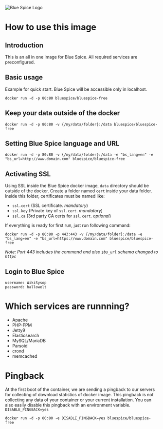 ![Blue Spice Logo](https://bluespice.com/wp-content/uploads/2017/07/BlueSpice-logo_final-mediawiki-v2017.png)

# How to use this image

## Introduction
This is an all in one image for Blue Spice. All required services are preconfigured.

## Basic usage
Example for quick start. Blue Spice will be accessible only in localhost.

    docker run -d -p 80:80 bluespice/bluespice-free
## Keep your data outside of the docker

    docker run -d -p 80:80 -v {/my/data/folder}:/data bluespice/bluespice-free
## Setting Blue Spice language and URL

	docker run -d -p 80:80 -v {/my/data/folder}:/data -e "bs_lang=en" -e "bs_url=http://www.domain.com" bluespice/bluespice-free
## Activating SSL
Using SSL inside the Blue Spice docker image, `data` directory should be outside of the docker. Create a folder named `cert` inside your data folder. Inside this folder, certificates must be named like:

 - `ssl.cert` (SSL certificate.  *mandatory*)
 - `ssl.key` (Private key of `ssl.cert`. *mandatory*)
 - `ssl.ca` (3rd party CA certs for `ssl.cert`.  *optional*)
 
 If everything is ready for first run, just run following command:
 

    docker run -d -p 80:80 -p 443:443 -v {/my/data/folder}:/data -e "bs_lang=en" -e "bs_url=https://www.domain.com" bluespice/bluespice-free

*Note: Port 443 includes the command and also `$bs_url` schema changed to `https`*

## Login to Blue Spice

    username: WikiSysop
    password: hallowelt

# Which services are runnning?

 - Apache
 - PHP-FPM
 - Jetty9
 - Elasticsearch
 - MySQL/MariaDB
 - Parsoid
 - crond
 - memcached

# Pingback

At the first boot of the container, we are sending a pingback to our servers for collecting of download statistics of docker image. This pingback is not collecting any data of your container or your current installation.
You can also easily disable this pingback with an environment variable. `DISABLE_PINGBACK=yes`

    docker run -d -p 80:80 -e DISABLE_PINGBACK=yes bluespice/bluespice-free